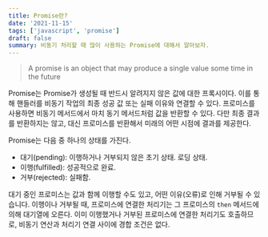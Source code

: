```yaml
---
title: Promise란?
date: '2021-11-15'
tags: ['javascript', 'promise']
draft: false
summary: 비동기 처리할 때 많이 사용하는 Promise에 대해서 알아보자.
---
```


> A promise is an object that may produce a single value some time in the future

Promise는 Promise가 생성될 때 반드시 알려지지 않은 값에 대한 프록시이다. 이를 통해 핸들러를 비동기 작업의 최종 성공 값 또는 실패 이유와 연결할 수 있다. 프로미스를 사용하면 비동기 메서드에서 마치 동기 메서드처럼 값을 반환할 수 있다. 다만 최종 결과를 반환하지는 않고, 대신 프로미스를 반환해서 미래의 어떤 시점에 결과를 제공한다.

Promise는 다음 중 하나의 상태를 가진다.

- 대기(pending): 이행하거나 거부되지 않은 초기 상태. 로딩 상태.
- 이행(fulfilled): 성공적으로 완료.
- 거부(rejected): 실패함.

대기 중인 프로미스는 값과 함께 이행할 수도 있고, 어떤 이유(오류)로 인해 거부될 수 있습니다. 이행이나 거부될 때, 프로미스에 연결한 처리기는 그 프로미스의 `then` 메서드에 의해 대기열에 오른다. 이미 이행했거나 거부된 프로미스에 연결한 처리기도 호출하므로, 비동기 연산과 처리기 연결 사이에 경합 조건은 없다.
